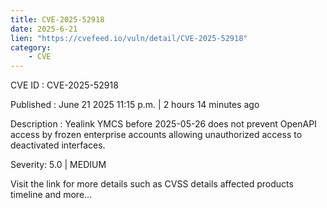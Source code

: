 ```yaml
---
title: CVE-2025-52918
date: 2025-6-21
lien: "https://cvefeed.io/vuln/detail/CVE-2025-52918"
category:
    - CVE
---
```


CVE ID : CVE-2025-52918

Published :  June 21
2025
11:15 p.m. | 2 hours
14 minutes ago

Description : Yealink YMCS before 2025-05-26 does not prevent OpenAPI access by frozen enterprise accounts
allowing unauthorized access to deactivated interfaces.

Severity: 5.0 | MEDIUM

Visit the link for more details
such as CVSS details
affected products
timeline
and more...
